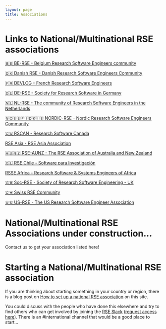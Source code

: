 ```yaml
---
layout: page
title: Associations
---
```


# Links to National/Multinational RSE associations

[🇧🇪 BE-RSE - Belgium Research Software Engineers community](https://be-rse.org/)

[🇩🇰 Danish RSE - Danish Research Software Engineers Community](https://dighumlab.org/danish-rse/)

[🇫🇷 DEVLOG - French Research Software Engineers](https://www.devlog.cnrs.fr/)

[🇩🇪 DE-RSE - Society for Research Software in Germany](http://de-rse.org)

[🇳🇱 NL-RSE - The community of Research Software Engineers in the Netherlands](http://nl-rse.org)

[🇳🇴🇸🇪🇫🇮🇩🇰🇮🇸 NORDIC-RSE - Nordic Research Software Engineers Community](http://nordic-rse.org/)

[🇨🇦 RSCAN - Research Software Canada](https://github.com/alliancecan/RSCAN)

[RSE Asia - RSE Asia Association](https://rse-asia.github.io/RSE_Asia/)

[🇦🇺🇳🇿 RSE-AUNZ - The RSE Association of Australia and New Zealand](https://rse-aunz.github.io/)

[🇨🇱 RSE Chile - Software para Investigación](https://rse-chile.github.io/)

[RSSE Africa - Research Software & Systems Engineers of Africa](https://rsse.africa/)

[🇬🇧 Soc-RSE - Society of Research Software Engineering - UK](https://society-rse.org/)

[🇨🇭 Swiss RSE Community](https://rse.swiss//)

[🇺🇸 US-RSE - The US Research Software Engineer Association](http://us-rse.org/)


# National/Multinational RSE Associations under construction...

Contact us to get your association listed here!


# Starting a National/Multinational RSE association

If you are thinking about starting something in your country or region, there is a blog post on [How to set up a national RSE association](https://researchsoftware.org/2018/04/18/how-to-setup.html) on this site.

You could discuss with the people who have done this elsewhere and try to find others who can get involved by joining the [RSE Slack](https://ukrse.slack.com) ([request access here](https://docs.google.com/forms/d/e/1FAIpQLSc9LqOWGwA1xDvSgy81eimcb9s0cNBFso0zv0_HoZz16G1M5w/viewform?c=0&w=1)). There is an #international channel that would be a good place to start...
